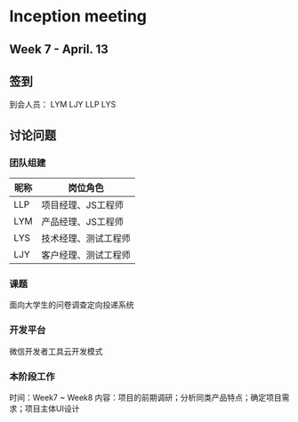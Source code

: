 # Inception meeting 
## Week 7 - April. 13
## 签到
到会人员： LYM LJY LLP LYS
## 讨论问题
### 团队组建
| 昵称 | 岗位角色 |
| - | - |
| LLP | 项目经理、JS工程师 |
| LYM | 产品经理、JS工程师 |
| LYS | 技术经理、测试工程师 |
| LJY | 客户经理、测试工程师 |
### 课题
面向大学生的问卷调查定向投递系统
### 开发平台
微信开发者工具云开发模式
### 本阶段工作
时间：Week7 ~ Week8
内容：项目的前期调研；分析同类产品特点；确定项目需求；项目主体UI设计
